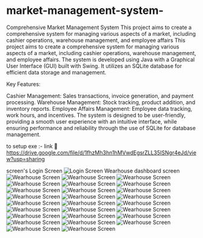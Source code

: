 # market-management-system-
Comprehensive Market Management System This project aims to create a comprehensive system for managing various aspects of a market, including cashier operations, warehouse management, and employee affairs
This project aims to create a comprehensive system for managing various aspects of a market, including cashier operations, warehouse management, and employee affairs. The system is developed using Java with a Graphical User Interface (GUI) built with Swing. It utilizes an SQLite database for efficient data storage and management.

Key Features:

Cashier Management: Sales transactions, invoice generation, and payment processing.
Warehouse Management: Stock tracking, product addition, and inventory reports.
Employee Affairs Management: Employee data tracking, work hours, and incentives.
The system is designed to be user-friendly, providing a smooth user experience with an intuitive interface, while ensuring performance and reliability through the use of SQLite for database management.

to setup exe :-
link 🔗 https://drive.google.com/file/d/1fhzMh3hn1hMVwdEgsrZLL35ISNgr4eJd/view?usp=sharing

screen's
Login Screen
![Login Screen](https://github.com/Hedra-Nabil/market-management-system-/blob/main/Screenshot%20(679).png)
Wearhouse dashboard screen 
![Wearhouse Screen](https://github.com/Hedra-Nabil/market-management-system-/blob/main/Screenshot%20(680).png)
![Wearhouse Screen](https://github.com/Hedra-Nabil/market-management-system-/blob/main/Screenshot%20(681).png)
![Wearhouse Screen](https://github.com/Hedra-Nabil/market-management-system-/blob/main/Screenshot%20(682).png)
![Wearhouse Screen](https://github.com/Hedra-Nabil/market-management-system-/blob/main/Screenshot%20(683).png)
![Wearhouse Screen](https://github.com/Hedra-Nabil/market-management-system-/blob/main/Screenshot%20(684).png)
![Wearhouse Screen](https://github.com/Hedra-Nabil/market-management-system-/blob/main/Screenshot%20(685).png)
![Wearhouse Screen](https://github.com/Hedra-Nabil/market-management-system-/blob/main/Screenshot%20(686).png)
![Wearhouse Screen](https://github.com/Hedra-Nabil/market-management-system-/blob/main/Screenshot%20(687).png)
![Wearhouse Screen](https://github.com/Hedra-Nabil/market-management-system-/blob/main/Screenshot%20(688).png)
![Wearhouse Screen](https://github.com/Hedra-Nabil/market-management-system-/blob/main/Screenshot%20(689).png)
![Wearhouse Screen](https://github.com/Hedra-Nabil/market-management-system-/blob/main/Screenshot%20(690).png)
![Wearhouse Screen](https://github.com/Hedra-Nabil/market-management-system-/blob/main/Screenshot%20(691).png)
![Wearhouse Screen](https://github.com/Hedra-Nabil/market-management-system-/blob/main/Screenshot%20(692).png)
![Wearhouse Screen](https://github.com/Hedra-Nabil/market-management-system-/blob/main/Screenshot%20(693).png)
![Wearhouse Screen](https://github.com/Hedra-Nabil/market-management-system-/blob/main/Screenshot%20(694).png)
![Wearhouse Screen](https://github.com/Hedra-Nabil/market-management-system-/blob/main/Screenshot%20(695).png)
![Wearhouse Screen](https://github.com/Hedra-Nabil/market-management-system-/blob/main/Screenshot%20(696).png)
![Wearhouse Screen](https://github.com/Hedra-Nabil/market-management-system-/blob/main/Screenshot%20(697).png)
![Wearhouse Screen](https://github.com/Hedra-Nabil/market-management-system-/blob/main/Screenshot%20(698).png)
![Wearhouse Screen](https://github.com/Hedra-Nabil/market-management-system-/blob/main/Screenshot%20(699).png)
![Wearhouse Screen](https://github.com/Hedra-Nabil/market-management-system-/blob/main/Screenshot%20(670).png)
![Wearhouse Screen](https://github.com/Hedra-Nabil/market-management-system-/blob/main/Screenshot%20(671).png)
![Wearhouse Screen](https://github.com/Hedra-Nabil/market-management-system-/blob/main/Screenshot%20(672).png)
![Wearhouse Screen](https://github.com/Hedra-Nabil/market-management-system-/blob/main/Screenshot%20(673).png)
![Wearhouse Screen](https://github.com/Hedra-Nabil/market-management-system-/blob/main/Screenshot%20(674).png)
![Wearhouse Screen](https://github.com/Hedra-Nabil/market-management-system-/blob/main/Screenshot%20(675).png)














